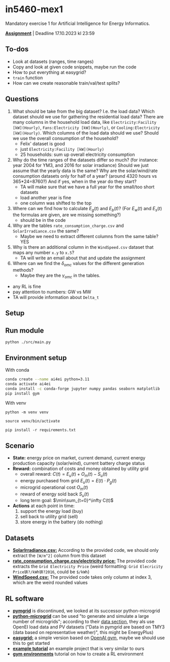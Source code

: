 # in5460-mex1

Mandatory exercise 1 for Artificial Intelligence for Energy Informatics.

[**Assignment**](https://drive.google.com/file/d/1pIJbfPNUTzSqmtWR1NDfasgdQB9se5Tb/view) | Deadline 17.10.2023 kl 23:59

## To-dos

* Look at datasets (ranges, time ranges)
* Copy and look at given code snippets, maybe run the code
* How to put everything at easygrid?
* `train` function
* How can we create reasonable train/val/test splits?

## Questions

1. What should be take from the big dataset? I.e. the load data? Which dataset should we use for gathering the residential load data? There are many columns in the household load data, like `Electricity:Facility [kW](Hourly)`, `Fans:Electricity [kW](Hourly)`, or `Cooling:Electricity [kW](Hourly)`. Which columns of the load data should we use? Should we use the overall consumption of the household?
    * Felix' dataset is good
    * just `Electricity:Facility [kW](Hourly)`
    * 25 households: sum up overall electricity consumption
2. Why do the time ranges of the datasets differ so much? (for instance: year 2004 for YM3, and 2016 for solar irradiance) Should we just assume that the yearly data is the same? Why are the solar/wind/rate consumption datasets only for half of a year? (around 4320 hours vs 365*24=8760?) And if yes, when in the year do they start?
    * TA will make sure that we have a full year for the small/too short datasets
    * load another year is fine
    * one column was shifted to the top
3. Where can we find how to calculate $E_g(t)$ and $E_b(t)$? (For $E_w(t)$ and $E_s(t)$ the formulas are given, are we missing something?)
    * should be in the code
4. Why are the tables `rate_consumption_charge.csv` and `SolarIrradiance.csv` the same?
    * Maybe we need to extract different columns from the same table? YES
5. Why is there an additional column in the `WindSpeed.csv` dataset that maps any number `x.y` to `x.5`?
    * TA will write an email about that and update the assignment
6. Where can we find the $\delta_{omc}$ values for the different generation methods?
    * Maybe they are the $\gamma_{omc}$ in the tables. 

* any RL is fine
* pay attention to numbers: GW vs MW
* TA will provide information about `Delta_t`

## Setup


## Run module
```shell
python ./src/main.py
```


## Environment setup

With conda
```bash
conda create --name ai4ei python=3.11
conda activate ai4ei
conda install -c conda-forge jupyter numpy pandas seaborn matplotlib
pip install gym
```

With venv
```shell
python -m venv venv
```

```shell
source venv/bin/activate
```

```shell
pip install -r requirements.txt
```

## Scenario

* **State:** energy price on market, current demand, current energy production capacity (solar/wind), current battery charge status
* **Reward:** combination of costs and money obtained by utility grid
    * overall reward: $C(t)=E_u(t)+O_m(t)-S_u(t)$
    * energy purchased from grid $E_u(t)=E(t)\cdot P_g(t)$
    * microgrid operational cost $O_m(t)$
    * reward of energy sold back $S_u(t)$
    * long term goal: $\min\sum_{t=0}^\infty C(t)$
* **Actions** at each point in time: 
    1. support the energy load (buy)
    2. sell back to utility grid (sell)
    3. store energy in the battery (do nothing)

## Datasets

* **[SolarIrradiance.csv:](https://drive.google.com/file/d/18vF2dbKmx-DfytXADhwPhE6PmLTw5bvR/view)** According to the provided code, we should only extract the `[W/m^2]` column from this dataset
* **[rate_consumption_charge.csv/electricity price:](https://drive.google.com/file/d/1OzMEDDsbBO51AyzTs-fNusc-qvVQrI-U/view)** The provided code extracts the `Grid Electricity Price` (weird formatting: `Grid Elecricity Price锛?/kWh锛?2016`, could be `$/kWh`)
* **[WindSpeed.csv:](https://drive.google.com/file/d/101OdwwF1cJIzshD-g0jqydmlqlTJ5HJg/view)** The provided code takes only column at index 3, which are the weird rounded values

## RL software

* **[pymgrid](https://github.com/Total-RD/pymgrid)** is discontinued, we looked at its successor python-microgrid
* **[python-microgrid](https://github.com/ahalev/python-microgrid/tree/master)** can be used "to generate and simulate a large number of microgrids"; according to their [data section](https://github.com/ahalev/python-microgrid/tree/master#data), they als use OpenEI load data and PV datasets ("Data in pymgrid are based on TMY3 (data based on representative weather)", this might be EnergyPlus)
* [**easygrid:**](https://github.com/YannBerthelot/easygrid/tree/main) a simple version based on [OpenAI gym](https://github.com/openai/gym), maybe we should use this to get started
* **[example tutorial](https://github.com/Wenuka/RL_for_energy_tutorial)** an example project that is very similar to ours
* **[gym environments](https://www.gymlibrary.dev//content/environment_creation/#)** tutorial on how to create a RL environment